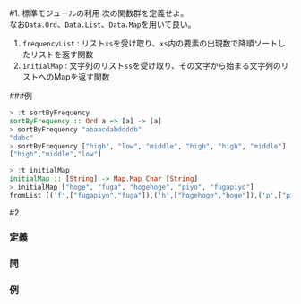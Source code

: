 #1. 標準モジュールの利用
次の関数群を定義せよ。  
なお`Data.Ord`、`Data.List`、`Data.Map`を用いて良い。

  1. `frequencyList` : リスト`xs`を受け取り、`xs`内の要素の出現数で降順ソートしたリストを返す関数
  2. `initialMap` : 文字列のリスト`ss`を受け取り、その文字から始まる文字列のリストへのMapを返す関数

###例
```haskell
> :t sortByFrequency
sortByFrequency :: Ord a => [a] -> [a]
> sortByFrequency "abaacdabddddb"
"dabc"
> sortByFrequency ["high", "low", "middle", "high", "high", "middle"]
["high","middle","low"]

> :t initialMap
initialMap :: [String] -> Map.Map Char [String]
> initialMap ["hoge", "fuga", "hogehoge", "piyo", "fugapiyo"]
fromList [('f',["fugapiyo","fuga"]),('h',["hogehoge","hoge"]),('p',["piyo"])]
```

#2. 
### 定義


### 問


### 例
```haskell

```
